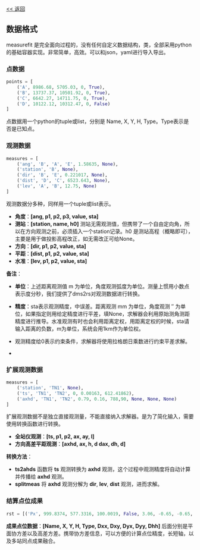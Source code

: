 [<< 返回](../README.md)
## 数据格式
measurefit 是完全面向过程的，没有任何自定义数据结构，类，全部采用python的基础容器实现。非常简单，高效。可以和json，yaml进行导入导出。

### 点数据
```python
points = [
    ('A', 8986.68, 5705.03, 0, True),
    ('B', 13737.37, 10501.92, 0, True),
    ('C', 6642.27, 14711.75, 0, True),
    ('D', 10122.12, 10312.47, 0, False)
]
```
点数据用一个python的tuple或list，分别是 Name, X, Y, H, Type。Type表示是否是已知点。


### 观测数据
```python
measures = [
    ('ang', 'B', 'A', 'E', 1.58635, None),  
    ('station', 'B', None),  
    ('dir', 'B', 'E', 0.221017, None),
    ('dist', 'D', 'C', 6523.643, None),
    ('lev', 'A', 'B', 12.75, None)
]
```

观测数据分多种，同样用一个tuple或list表示。
* **角度**：**[ang, p1, p2, p3, value, sta]**
* **测站**：**[station, name, h0]** 测站无需观测值，但携带了一个自由定向角，所以在方向观测之前，必须插入一个station记录。h0 是测站高程（概略即可），主要是用于做投影高程改正，如无需改正可给None。
* **方向**：**[dir, p1, p2, value, sta]**
* **平距**：**[dist, p1, p2, value, sta]**
* **水准**：**[lev, p1, p2, value, sta]**

**备注**：
* **单位**：上述距离观测值 m 为单位，角度观测弧度为单位。测量上惯用小数点表示度分秒，我们提供了dms2rs对观测数据进行转换。

* **精度**：sta表示观测精度，中误差。距离观测 mm 为单位，角度观测 ″ 为单位，如果指定则用给定精度进行平差，填None，求解器会利用原始测角测距精度进行推导。水准观测有时也会利用距离定权，用距离定权的时候，sta请输入距离的负数，m为单位，系统会用1km作为单位权。

* 观测精度给0表示约束条件，求解器将使用拉格朗日乘数进行约束平差求解。
* 
### 扩展观测数据
```python
measures = [
    ('station', 'TN1', None),
    ('ts', 'TN1', 'TN2', 0, 0.00163, 612.41862),
    ('axhd', 'TN1', 'TN2', 0.79, 0.16, 788,90, None, None, None)
]
```
扩展观测数据不是独立直接观测量，不能直接纳入求解器。是为了简化输入，需要使用转换函数进行转换。

* **全站仪观测**：**[ts, p1, p2, ax, ay, l]** 
* **方向高差平距观测**：**[axhd, ax, h, d dax, dh, d]** 

**转换方法**：  
* **ts2ahds** 函数将 **ts** 观测转换为 **axhd** 观测，这个过程中观测精度将自动计算并传播给 **axhd** 观测。
* **splitmeas** 将 **axhd** 观测分解为 **dir**, **lev**, **dist** 观测，进而求解。

### 结算点位成果
```python
rst = [('Px', 999.8374, 577.3316, 100.0019, False, 3.06, -0.65, -0.65, 1.45, 6.29)]
```
**成果点位数据**：**[Name, X, Y, H, Type, Dxx, Dxy, Dyx, Dyy, Dhh]** 后面分别是平面协方差以及高差方差。携带协方差信息，可以方便的计算点位精度，长短轴，以及多站同点成果融合。
